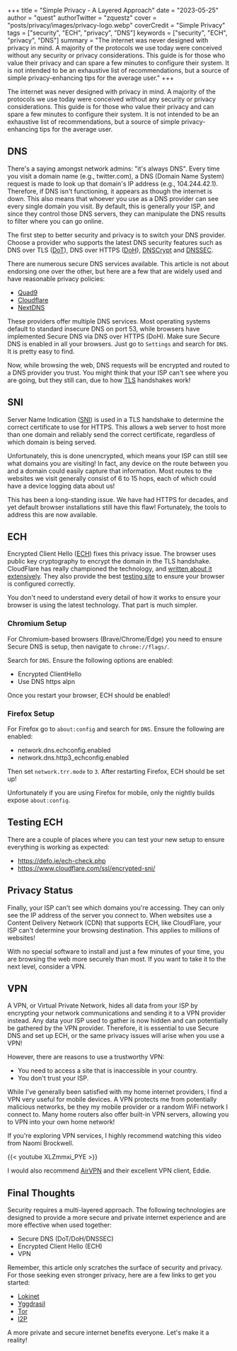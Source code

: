 +++
title = "Simple Privacy - A Layered Approach"
date = "2023-05-25"
author = "quest"
authorTwitter = "zquestz"
cover = "posts/privacy/images/privacy-logo.webp"
coverCredit = "Simple Privacy"
tags = ["security", "ECH", "privacy", "DNS"]
keywords = ["security", "ECH", "privacy", "DNS"]
summary = "The internet was never designed with privacy in mind. A majority of the protocols we use today were conceived without any security or privacy considerations. This guide is for those who value their privacy and can spare a few minutes to configure their system. It is not intended to be an exhaustive list of recommendations, but a source of simple privacy-enhancing tips for the average user."
+++

The internet was never designed with privacy in mind. A majority of the protocols we use today were conceived without any security or privacy considerations. This guide is for those who value their privacy and can spare a few minutes to configure their system. It is not intended to be an exhaustive list of recommendations, but a source of simple privacy-enhancing tips for the average user.

## DNS

There's a saying amongst network admins: "it's always DNS". Every time you visit a domain name (e.g., twitter.com), a DNS (Domain Name System) request is made to look up that domain's IP address (e.g., 104.244.42.1). Therefore, if DNS isn't functioning, it appears as though the internet is down. This also means that whoever you use as a DNS provider can see every single domain you visit. By default, this is generally your ISP, and since they control those DNS servers, they can manipulate the DNS results to filter where you can go online.

The first step to better security and privacy is to switch your DNS provider. Choose a provider who supports the latest DNS security features such as DNS over TLS ([DoT](https://en.wikipedia.org/wiki/DNS_over_TLS)), DNS over HTTPS ([DoH](https://en.wikipedia.org/wiki/DNS_over_HTTPS)), [DNSCrypt](https://www.dnscrypt.org/) and [DNSSEC](https://www.cloudflare.com/dns/dnssec/how-dnssec-works/).

There are numerous secure DNS services available. This article is not about endorsing one over the other, but here are a few that are widely used and have reasonable privacy policies:

- [Quad9](https://www.quad9.net/)
- [Cloudflare](https://1.1.1.1/)
- [NextDNS](https://nextdns.io/)

These providers offer multiple DNS services. Most operating systems default to standard insecure DNS on port 53, while browsers have implemented Secure DNS via DNS over HTTPS (DoH). Make sure Secure DNS is enabled in all your browsers. Just go to `Settings` and search for `DNS`. It is pretty easy to find.

Now, while browsing the web, DNS requests will be encrypted and routed to a DNS provider you trust. You might think that your ISP can't see where you are going, but they still can, due to how [TLS](https://en.wikipedia.org/wiki/Transport_Layer_Security) handshakes work!

## SNI

Server Name Indication ([SNI](https://www.cloudflare.com/learning/ssl/what-is-sni/)) is used in a TLS handshake to determine the correct certificate to use for HTTPS. This allows a web server to host more than one domain and reliably send the correct certificate, regardless of which domain is being served.

Unfortunately, this is done unencrypted, which means your ISP can still see what domains you are visiting! In fact, any device on the route between you and a domain could easily capture that information. Most routes to the websites we visit generally consist of 6 to 15 hops, each of which could have a device logging data about us!

This has been a long-standing issue. We have had HTTPS for decades, and yet default browser installations still have this flaw! Fortunately, the tools to address this are now available.

## ECH

Encrypted Client Hello ([ECH](https://datatracker.ietf.org/doc/draft-ietf-tls-esni/)) fixes this privacy issue. The browser uses public key cryptography to encrypt the domain in the TLS handshake. CloudFlare has really championed the technology, and [written about it extensively](https://blog.cloudflare.com/handshake-encryption-endgame-an-ech-update/). They also provide the best [testing site](https://www.cloudflare.com/ssl/encrypted-sni/) to ensure your browser is configured correctly.

You don't need to understand every detail of how it works to ensure your browser is using the latest technology. That part is much simpler.

### Chromium Setup

For Chromium-based browsers (Brave/Chrome/Edge) you need to ensure Secure DNS is setup, then navigate to `chrome://flags/`.

Search for `DNS`. Ensure the following options are enabled:

- Encrypted ClientHello
- Use DNS https alpn

Once you restart your browser, ECH should be enabled!

### Firefox Setup

For Firefox go to `about:config` and search for `DNS`. Ensure the following are enabled:

- network.dns.echconfig.enabled
- network.dns.http3_echconfig.enabled

Then set `network.trr.mode` to `3`. After restarting Firefox, ECH should be set up!

Unfortunately if you are using Firefox for mobile, only the nightly builds expose `about:config`.

## Testing ECH

There are a couple of places where you can test your new setup to ensure everything is working as expected:

- https://defo.ie/ech-check.php
- https://www.cloudflare.com/ssl/encrypted-sni/

## Privacy Status

Finally, your ISP can't see which domains you're accessing. They can only see the IP address of the server you connect to. When websites use a Content Delivery Network (CDN) that supports ECH, like CloudFlare, your ISP can't determine your browsing destination. This applies to millions of websites!

With no special software to install and just a few minutes of your time, you are browsing the web more securely than most. If you want to take it to the next level, consider a VPN.

## VPN

A VPN, or Virtual Private Network, hides all data from your ISP by encrypting your network communications and sending it to a VPN provider instead. Any data your ISP used to gather is now hidden and can potentially be gathered by the VPN provider. Therefore, it is essential to use Secure DNS and set up ECH, or the same privacy issues will arise when you use a VPN!

However, there are reasons to use a trustworthy VPN:

- You need to access a site that is inaccessible in your country.
- You don't trust your ISP.

While I've generally been satisfied with my home internet providers, I find a VPN very useful for mobile devices. A VPN protects me from potentially malicious networks, be they my mobile provider or a random WiFi network I connect to. Many home routers also offer built-in VPN servers, allowing you to VPN into your own home network!

If you're exploring VPN services, I highly recommend watching this video from Naomi Brockwell.

{{< youtube XLZmmxi_PYE >}}

I would also recommend [AirVPN](https://airvpn.org/) and their excellent VPN client, Eddie.

## Final Thoughts

Security requires a multi-layered approach. The following technologies are designed to provide a more secure and private internet experience and are more effective when used together:

- Secure DNS (DoT/DoH/DNSSEC)
- Encrypted Client Hello (ECH)
- VPN

Remember, this article only scratches the surface of security and privacy. For those seeking even stronger privacy, here are a few links to get you started:

- [Lokinet](https://lokinet.org/)
- [Yggdrasil](https://yggdrasil-network.github.io/)
- [Tor](https://www.torproject.org/index.html)
- [I2P](https://geti2p.net/)

A more private and secure internet benefits everyone. Let's make it a reality!